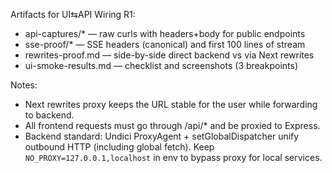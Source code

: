 Artifacts for UI⇆API Wiring R1:

- api-captures/* — raw curls with headers+body for public endpoints
- sse-proof/* — SSE headers (canonical) and first 100 lines of stream
- rewrites-proof.md — side-by-side direct backend vs via Next rewrites
- ui-smoke-results.md — checklist and screenshots (3 breakpoints)

Notes:
- Next rewrites proxy keeps the URL stable for the user while forwarding to backend.
- All frontend requests must go through /api/* and be proxied to Express.
- Backend standard: Undici ProxyAgent + setGlobalDispatcher unify outbound HTTP (including global fetch). Keep `NO_PROXY=127.0.0.1,localhost` in env to bypass proxy for local services.
